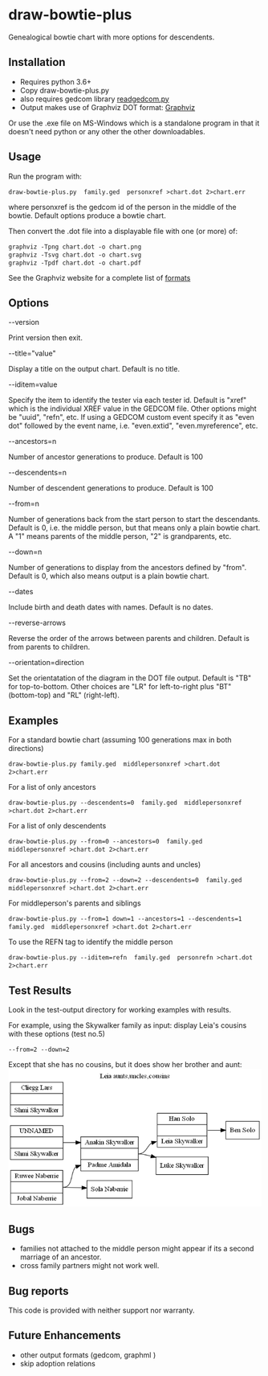 # draw-bowtie-plus
Genealogical bowtie chart with more options for descendents.

## Installation ##

- Requires python 3.6+
- Copy draw-bowtie-plus.py
- also requires gedcom library [readgedcom.py](https://github.com/johnandrea/readgedcom)
- Output makes use of Graphviz DOT format: [Graphviz](https://graphviz.org)

Or use the .exe file on MS-Windows which is a standalone program in that it doesn't need python or any other the other downloadables.

## Usage ##

Run the program with:
```
draw-bowtie-plus.py  family.ged  personxref >chart.dot 2>chart.err
```
where personxref is the gedcom id of the person in the middle of the bowtie.
Default options produce a bowtie chart.

Then convert the .dot file into a displayable file with one (or more) of:
```
graphviz -Tpng chart.dot -o chart.png
graphviz -Tsvg chart.dot -o chart.svg
graphviz -Tpdf chart.dot -o chart.pdf
```
See the Graphviz website for a complete list of [formats](https://graphviz.org/docs/outputs/)

## Options ##

--version

Print version then exit.

--title="value"

Display a title on the output chart. Default is no title.

--iditem=value

Specify the item to identify the tester via each tester id. Default is "xref" which is the individual
XREF value in the GEDCOM file.
Other options might be "uuid", "refn", etc. If using a GEDCOM custom event specify it as "even dot" followed by
the event name, i.e. "even.extid", "even.myreference", etc.

--ancestors=n

Number of ancestor generations to produce. Default is 100

--descendents=n

Number of descendent generations to produce. Default is 100

--from=n

Number of generations back from the start person to start the descendants. Default is 0, i.e. the middle person, but that means only a plain bowtie chart. A "1" means parents of the middle person, "2" is grandparents, etc.

--down=n

Number of generations to display from the ancestors defined by "from". Default is 0, which also means output is a plain bowtie chart.

--dates

Include birth and death dates with names. Default is no dates.

--reverse-arrows

Reverse the order of the arrows between parents and children. Default is from parents to children.

--orientation=direction

Set the orientatation of the diagram in the DOT file output. Default is "TB" for top-to-bottom.
Other choices are "LR" for left-to-right plus "BT" (bottom-top) and "RL" (right-left).


## Examples ##

For a standard bowtie chart (assuming 100 generations max in both directions)
```
draw-bowtie-plus.py family.ged  middlepersonxref >chart.dot 2>chart.err
```

For a list of only ancestors
```
draw-bowtie-plus.py --descendents=0  family.ged  middlepersonxref >chart.dot 2>chart.err
```

For a list of only descendents
```
draw-bowtie-plus.py --from=0 --ancestors=0  family.ged  middlepersonxref >chart.dot 2>chart.err
```

For all ancestors and cousins (including aunts and uncles)
```
draw-bowtie-plus.py --from=2 --down=2 --descendents=0  family.ged  middlepersonxref >chart.dot 2>chart.err
```

For middleperson's parents and siblings
```
draw-bowtie-plus.py --from=1 down=1 --ancestors=1 --descendents=1  family.ged  middlepersonxref >chart.dot 2>chart.err
```

To use the REFN tag to identify the middle person
```
draw-bowtie-plus.py --iditem=refn  family.ged  personrefn >chart.dot 2>chart.err
```

## Test Results ##

Look in the test-output directory for working examples with results.

For example, using the Skywalker family as input: display Leia's cousins with these options (test no.5)
```
--from=2 --down=2
```
Except that she has no cousins, but it does show her brother and aunt:
![Test no.5](test-output/5.png)

## Bugs ##

- families not attached to the middle person might appear if its a second marriage of an ancestor.
- cross family partners might not work well.

## Bug reports ##

This code is provided with neither support nor warranty.

## Future Enhancements ##

- other output formats (gedcom, graphml )
- skip adoption relations
